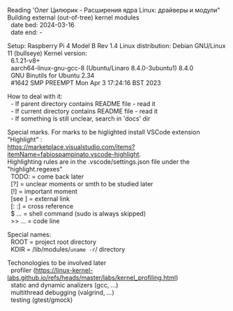 
Reading 'Олег Цилюрик - Расширения ядра Linux: драйверы и модули"  
Building external (out-of-tree) kernel modules  
&nbsp;&nbsp;date bed: 2024-03-16  
&nbsp;&nbsp;date end: -  


Setup: Raspberry Pi 4 Model B Rev 1.4
Linux distribution: Debian GNU/Linux 11 (bullseye)
Kernel version:  
&nbsp;&nbsp;6.1.21-v8+  
&nbsp;&nbsp;aarch64-linux-gnu-gcc-8 (Ubuntu/Linaro 8.4.0-3ubuntu1) 8.4.0  
&nbsp;&nbsp;GNU Binutils for Ubuntu 2.34  
&nbsp;&nbsp;#1642 SMP PREEMPT Mon Apr  3 17:24:16 BST 2023  


How to deal with it:  
&nbsp;&nbsp;- If parent directory contains README file - read it  
&nbsp;&nbsp;- If current directory contains README file - read it  
&nbsp;&nbsp;- If something is still unclear, search in 'docs' dir  


Special marks. For marks to be higlighted install VSCode extension "Highlight" :  
https://marketplace.visualstudio.com/items?itemName=fabiospampinato.vscode-highlight.  
Highlighting rules are in the .vscode/settings.json file under the "highlight.regexes"  
&nbsp;&nbsp;TODO:    =  come back later  
&nbsp;&nbsp;[?]      =  unclear moments or smth to be studied later  
&nbsp;&nbsp;[!]      =  important moment  
&nbsp;&nbsp;[see ]   =  external link  
&nbsp;&nbsp;[:  :]   =  cross reference  
&nbsp;&nbsp;$ ...    =  shell command (sudo is always skipped)  
&nbsp;&nbsp;>> ...   =  code line  
    

Special names:  
&nbsp;&nbsp;ROOT    = project root directory  
&nbsp;&nbsp;KDIR    = /lib/modules/`uname -r`/ directory


Techonologies to be involved later  
&nbsp;&nbsp;profiler (https://linux-kernel-labs.github.io/refs/heads/master/labs/kernel_profiling.html)  
&nbsp;&nbsp;static and dynamic analizers (gcc, ...)  
&nbsp;&nbsp;multithread debugging (valgrind, ...)  
&nbsp;&nbsp;testing (gtest/gmock)  
